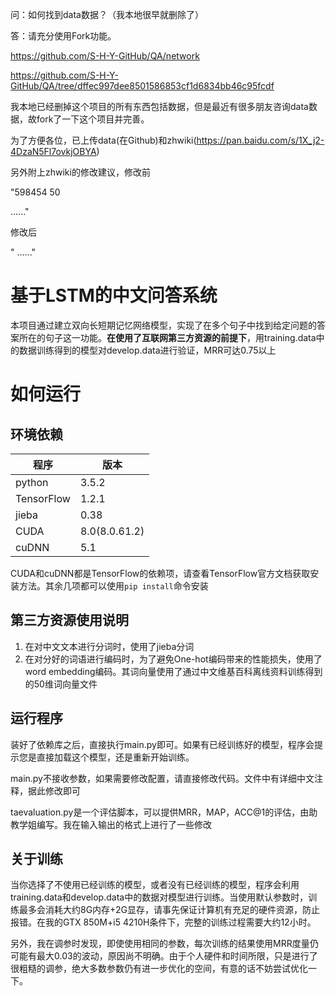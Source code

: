 问：如何找到data数据？（我本地很早就删除了）

答：请充分使用Fork功能。

https://github.com/S-H-Y-GitHub/QA/network

https://github.com/S-H-Y-GitHub/QA/tree/dffec997dee8501586853cf1d6834bb46c95fcdf

我本地已经删掉这个项目的所有东西包括数据，但是最近有很多朋友咨询data数据，故fork了一下这个项目并完善。

为了方便各位，已上传data(在Github)和zhwiki(https://pan.baidu.com/s/1X_j2-4DzaN5Fl7ovkjOBYA)

另外附上zhwiki的修改建议，修改前

"598454 50

</s> ......"

修改后

"</s> ......"


# 基于LSTM的中文问答系统 #

本项目通过建立双向长短期记忆网络模型，实现了在多个句子中找到给定问题的答案所在的句子这一功能。**在使用了互联网第三方资源的前提下**，用training.data中的数据训练得到的模型对develop.data进行验证，MRR可达0.75以上

# 如何运行 #

## 环境依赖 ##

| 程序 | 版本 |
|---|---|
| python | 3.5.2 |
| TensorFlow | 1.2.1 |
| jieba | 0.38 |
| CUDA | 8.0(8.0.61.2) |
| cuDNN | 5.1 |

CUDA和cuDNN都是TensorFlow的依赖项，请查看TensorFlow官方文档获取安装方法。其余几项都可以使用`pip install`命令安装

## 第三方资源使用说明 ##

1. 在对中文文本进行分词时，使用了jieba分词
2. 在对分好的词语进行编码时，为了避免One-hot编码带来的性能损失，使用了word embedding编码。其词向量使用了通过中文维基百科离线资料训练得到的50维词向量文件

## 运行程序 ##

装好了依赖库之后，直接执行main.py即可。如果有已经训练好的模型，程序会提示您是直接加载这个模型，还是重新开始训练。

main.py不接收参数，如果需要修改配置，请直接修改代码。文件中有详细中文注释，据此修改即可

taevaluation.py是一个评估脚本，可以提供MRR，MAP，ACC@1的评估，由助教学姐编写。我在输入输出的格式上进行了一些修改


## 关于训练 ##

当你选择了不使用已经训练的模型，或者没有已经训练的模型，程序会利用training.data和develop.data中的数据对模型进行训练。当使用默认参数时，训练最多会消耗大约8G内存+2G显存，请事先保证计算机有充足的硬件资源，防止报错。在我的GTX 850M+i5 4210H条件下，完整的训练过程需要大约12小时。

另外，我在调参时发现，即使使用相同的参数，每次训练的结果使用MRR度量仍可能有最大0.03的波动，原因尚不明确。由于个人硬件和时间所限，只是进行了很粗糙的调参，绝大多数参数仍有进一步优化的空间，有意的话不妨尝试优化一下。
